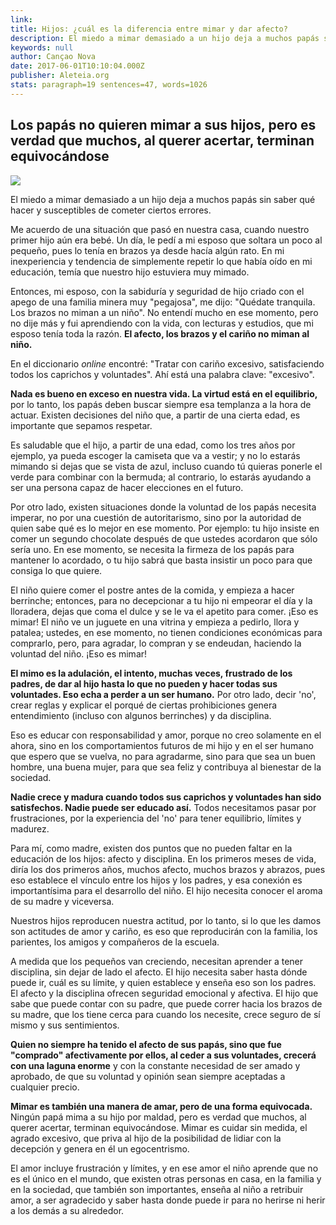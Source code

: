 ```yaml
---
link: 
title: Hijos: ¿cuál es la diferencia entre mimar y dar afecto?
description: El miedo a mimar demasiado a un hijo deja a muchos papás sin saber qué hacer y susceptibles de cometer ciertos errores. Me acuerdo de una situación que pasó en nuestra casa, cuando nuestro primer h…
keywords: null
author: Cançao Nova
date: 2017-06-01T10:10:04.000Z
publisher: Aleteia.org
stats: paragraph=19 sentences=47, words=1026
---
```

## Los papás no quieren mimar a sus hijos, pero es verdad que muchos, al querer acertar, terminan equivocándose

![](http://familiasana.info/images/hijos/gettyimages-500048001)

El miedo a mimar demasiado a un hijo deja a muchos papás sin saber qué hacer y susceptibles de cometer ciertos errores.

Me acuerdo de una situación que pasó en nuestra casa, cuando nuestro primer hijo aún era bebé. Un día, le pedí a mi esposo que soltara un poco al pequeño, pues lo tenía en brazos ya desde hacía algún rato. En mi inexperiencia y tendencia de simplemente repetir lo que había oído en mi educación, temía que nuestro hijo estuviera muy mimado.

Entonces, mi esposo, con la sabiduría y seguridad de hijo criado con el apego de una familia minera muy "pegajosa", me dijo: "Quédate tranquila. Los brazos no miman a un niño". No entendí mucho en ese momento, pero no dije más y fui aprendiendo con la vida, con lecturas y estudios, que mi esposo tenía toda la razón. **El afecto, los brazos y el cariño no miman al niño.**

En el diccionario _online_ encontré: "Tratar con cariño excesivo, satisfaciendo todos los caprichos y voluntades". Ahí está una palabra clave: "excesivo".

**Nada es bueno en exceso en nuestra vida. La virtud está en el equilibrio,** por lo tanto, los papás deben buscar siempre esa templanza a la hora de actuar. Existen decisiones del niño que, a partir de una cierta edad, es importante que sepamos respetar.

Es saludable que el hijo, a partir de una edad, como los tres años por ejemplo, ya pueda escoger la camiseta que va a vestir; y no lo estarás mimando si dejas que se vista de azul, incluso cuando tú quieras ponerle el verde para combinar con la bermuda; al contrario, lo estarás ayudando a ser una persona capaz de hacer elecciones en el futuro.

Por otro lado, existen situaciones donde la voluntad de los papás necesita imperar, no por una cuestión de autoritarismo, sino por la autoridad de quien sabe qué es lo mejor en ese momento. Por ejemplo: tu hijo insiste en comer un segundo chocolate después de que ustedes acordaron que sólo sería uno. En ese momento, se necesita la firmeza de los papás para mantener lo acordado, o tu hijo sabrá que basta insistir un poco para que consiga lo que quiere.

El niño quiere comer el postre antes de la comida, y empieza a hacer berrinche; entonces, para no decepcionar a tu hijo ni empeorar el día y la lloradera, dejas que coma el dulce y se le va el apetito para comer. ¡Eso es mimar! El niño ve un juguete en una vitrina y empieza a pedirlo, llora y patalea; ustedes, en ese momento, no tienen condiciones económicas para comprarlo, pero, para agradar, lo compran y se endeudan, haciendo la voluntad del niño. ¡Eso es mimar!

**El mimo es la adulación, el intento, muchas veces, frustrado de los padres, de dar al hijo hasta lo que no pueden y hacer todas sus voluntades. Eso echa a perder a un ser humano.** Por otro lado, decir 'no', crear reglas y explicar el porqué de ciertas prohibiciones genera entendimiento (incluso con algunos berrinches) y da disciplina.

Eso es educar con responsabilidad y amor, porque no creo solamente en el ahora, sino en los comportamientos futuros de mi hijo y en el ser humano que espero que se vuelva, no para agradarme, sino para que sea un buen hombre, una buena mujer, para que sea feliz y contribuya al bienestar de la sociedad.

**Nadie crece y madura cuando todos sus caprichos y voluntades han sido satisfechos. Nadie puede ser educado así.** Todos necesitamos pasar por frustraciones, por la experiencia del 'no' para tener equilibrio, límites y madurez.

Para mí, como madre, existen dos puntos que no pueden faltar en la educación de los hijos: afecto y disciplina. En los primeros meses de vida, diría los dos primeros años, muchos afecto, muchos brazos y abrazos, pues eso establece el vínculo entre los hijos y los padres, y esa conexión es importantísima para el desarrollo del niño. El hijo necesita conocer el aroma de su madre y viceversa.

Nuestros hijos reproducen nuestra actitud, por lo tanto, si lo que les damos son actitudes de amor y cariño, es eso que reproducirán con la familia, los parientes, los amigos y compañeros de la escuela.

A medida que los pequeños van creciendo, necesitan aprender a tener disciplina, sin dejar de lado el afecto. El hijo necesita saber hasta dónde puede ir, cuál es su límite, y quien establece y enseña eso son los padres. El afecto y la disciplina ofrecen seguridad emocional y afectiva. El hijo que sabe que puede contar con su padre, que puede correr hacia los brazos de su madre, que los tiene cerca para cuando los necesite, crece seguro de sí mismo y sus sentimientos.

**Quien no siempre ha tenido el afecto de sus papás, sino que fue "comprado" afectivamente por ellos, al ceder a sus voluntades, crecerá con una laguna enorme** y con la constante necesidad de ser amado y aprobado, de que su voluntad y opinión sean siempre aceptadas a cualquier precio.

**Mimar es también una manera de amar, pero de una forma equivocada.** Ningún papá mima a su hijo por maldad, pero es verdad que muchos, al querer acertar, terminan equivocándose. Mimar es cuidar sin medida, el agrado excesivo, que priva al hijo de la posibilidad de lidiar con la decepción y genera en él un egocentrismo.

El amor incluye frustración y límites, y en ese amor el niño aprende que no es el único en el mundo, que existen otras personas en casa, en la familia y en la sociedad, que también son importantes, enseña al niño a retribuir amor, a ser agradecido y saber hasta donde puede ir para no herirse ni herir a los demás a su alrededor.
